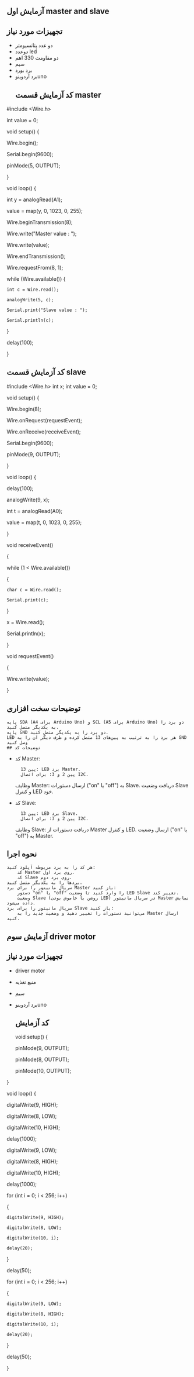 ## آزمایش اول master and slave
## تجهیزات مورد نیاز
* دو عدد پتانسیومتر
* دوعدد led
* دو مقاومت 330 اهم
* سیم
* برد بورد
* برد آردوینوuno
    ## کد آزمایش قسمت master
 #include <Wire.h>

int value = 0;

void setup() {

  Wire.begin(); 
  
  Serial.begin(9600);

  pinMode(5, OUTPUT);

}

void loop() {

  int y = analogRead(A1);         
  
  value = map(y, 0, 1023, 0, 255);

  Wire.beginTransmission(8); 
  
  Wire.write("Master value :  ");         
  
  Wire.write(value);              
  
  Wire.endTransmission();   
  
  Wire.requestFrom(8, 1);    
  
  while (Wire.available()) { 
  
    int c = Wire.read(); 

    analogWrite(5, c);

    Serial.print("Slave value : ");
    
    Serial.println(c);        
  
  }

  delay(100);

}
## کد آزمایش قسمت slave
#include <Wire.h>
int x;
int value = 0;

void setup() {

  Wire.begin(8);
  
  Wire.onRequest(requestEvent);
  
  Wire.onReceive(receiveEvent);
  
  Serial.begin(9600);
  
  pinMode(9, OUTPUT);

}

void loop() {

  delay(100);
  
  analogWrite(9, x);
  
  int t = analogRead(A0);
  
  value = map(t, 0, 1023, 0, 255);

}

void receiveEvent()

{

  while (1 < Wire.available()) 
  
  {
  
    char c = Wire.read();
    
    Serial.print(c);
    
  }
  
  x = Wire.read();
  
  Serial.println(x);
  
}

void requestEvent() 

{
  
  Wire.write(value);
  
  }
## توضیحات سخت افزاری

    پایه SDA (A4 برای Arduino Uno) و SCL (A5 برای Arduino Uno) دو برد را به یکدیگر متصل کنید.
    پایه GND دو برد را به یکدیگر متصل کنید.
    LED هر برد را به ترتیب به پین‌های 13 متصل کرده و طرف دیگر آن را به GND وصل کنید
    ## توضیحات کد
* کد Master:

        پین 13: LED برد Master.
        پین 2 و 3: برای اتصال I2C.
    وظایف Master:
        ارسال دستورات ("on" یا "off") به Slave.
        دریافت وضعیت Slave و کنترل LED خود.

* کد Slave:

        پین 13: LED برد Slave.
        پین 2 و 3: برای اتصال I2C.
    وظایف Slave:
        دریافت دستورات از Master و کنترل LED.
        ارسال وضعیت ("on" یا "off") به Master.
## نحوه اجرا
    هر کد را به برد مربوطه آپلود کنید:
        کد Master روی برد اول.
        کد Slave روی برد دوم.
    بردها را به یکدیگر متصل کنید.
    سریال مانیتور را برای برد Master باز کنید:
        دستور "on" یا "off" را وارد کنید تا وضعیت LED Slave تغییر کند.
        وضعیت Slave (روشن یا خاموش بودن LED) در سریال مانیتور Master نمایش داده می‌شود.
    سریال مانیتور را برای برد Slave باز کنید:
        می‌توانید دستورات را تغییر دهید و وضعیت جدید را به Master ارسال کنید.


## آزمایش سوم driver motor
## تجهیزات مورد نیاز
* driver motor
* منبع تغذیه
* سیم
* برد آردوینوuno
    ## کد آزمایش
    void setup()
     {
    
  pinMode(9, OUTPUT);

  pinMode(8, OUTPUT);

  pinMode(10, OUTPUT);

}

void loop() {

  digitalWrite(9, HIGH);
  
  digitalWrite(8, LOW);
  
  digitalWrite(10, HIGH);
  
  delay(1000);
  
  digitalWrite(9, LOW);
  
  digitalWrite(8, HIGH);
  
  digitalWrite(10, HIGH);
  
  delay(1000);
  
  for (int i = 0; i < 256; i++)
  
  {
  
    digitalWrite(9, HIGH);
    
    digitalWrite(8, LOW);
    
    digitalWrite(10, i);
    
    delay(20);
  
  }
  
  delay(50);
  
  for (int i = 0; i < 256; i++)
  
  {
  
    digitalWrite(9, LOW);
    
    digitalWrite(8, HIGH);
    
    digitalWrite(10, i);
    
    delay(20);
 
  }
  
  delay(50);

}
